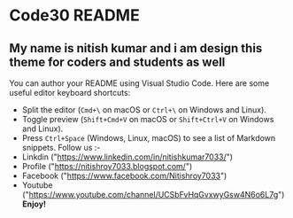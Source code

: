 # Code30 README

## My name is nitish kumar and i am design this theme for coders and students as well


You can author your README using Visual Studio Code. Here are some useful editor keyboard shortcuts:

* Split the editor (`Cmd+\` on macOS or `Ctrl+\` on Windows and Linux).
* Toggle preview (`Shift+Cmd+V` on macOS or `Shift+Ctrl+V` on Windows and Linux).
* Press `Ctrl+Space` (Windows, Linux, macOS) to see a list of Markdown snippets.
Follow us :- 
* Linkdin ("https://www.linkedin.com/in/nitishkumar7033/")
* Profile ("https://nitishroy7033.blogspot.com/")
* Facebook ("https://www.facebook.com/Nitishroy7033")
* Youtube ("https://www.youtube.com/channel/UCSbFvHqGvxwyGsw4N6o6L7g")
**Enjoy!**